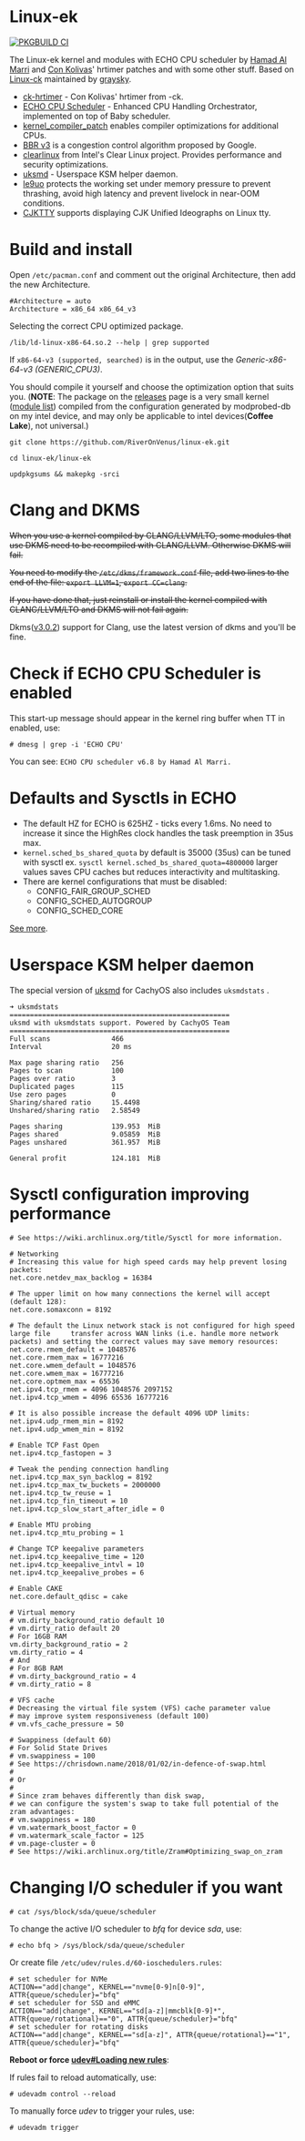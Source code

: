 # Linux-ek

[![PKGBUILD CI](https://github.com/RiverOnVenus/linux-ek/actions/workflows/build.yml/badge.svg)](https://github.com/RiverOnVenus/linux-ek/actions/workflows/build.yml)

The Linux-ek kernel and modules with ECHO CPU scheduler by [Hamad Al Marri](https://github.com/hamadmarri) and [Con Kolivas](https://github.com/ckolivas)' hrtimer patches and with some other stuff. Based on [Linux-ck](https://aur.archlinux.org/packages/linux-ck/) maintained by [graysky](https://github.com/graysky2).

- [ck-hrtimer](https://ck-hack.blogspot.com/2021/08/514-and-future-of-muqss-and-ck-once.html) - Con Kolivas' hrtimer from -ck.
- [ECHO CPU Scheduler](https://github.com/hamadmarri/ECHO-CPU-Scheduler) - Enhanced CPU Handling Orchestrator, implemented on top of Baby scheduler.
- [kernel_compiler_patch](https://github.com/graysky2/kernel_compiler_patch) enables compiler optimizations for additional CPUs.
- [BBR v3](https://github.com/google/bbr/blob/v3/README.md) is a congestion control algorithm proposed by Google.
- [clearlinux](https://github.com/clearlinux-pkgs/linux) from Intel's Clear Linux project. Provides performance and security optimizations.
- [uksmd](https://codeberg.org/pf-kernel/uksmd) - Userspace KSM helper daemon.
- [le9uo](https://github.com/firelzrd/le9uo) protects the working set under memory pressure to prevent thrashing, avoid high latency and prevent livelock in near-OOM conditions.
- [CJKTTY](https://github.com/zhmars/cjktty-patches) supports displaying CJK Unified Ideographs on Linux tty.

# Build and install

Open `/etc/pacman.conf` and comment out the original Architecture, then add the new Architecture.

```
#Architecture = auto
Architecture = x86_64 x86_64_v3
```

Selecting the correct CPU optimized package.

```
/lib/ld-linux-x86-64.so.2 --help | grep supported
```

If `x86-64-v3 (supported, searched)` is in the output, use the *Generic-x86-64-v3 (GENERIC_CPU3)*.

You should compile it yourself and choose the optimization option that suits you. (**NOTE**: The package on the [releases](https://github.com/RiverOnVenus/linux-ek/releases) page is a very small kernel ([module list](https://github.com/RiverOnVenus/dotfiles/blob/master/home/.config/modprobed.db)) compiled from the configuration generated by modprobed-db on my intel device, and may only be applicable to intel devices(**Coffee Lake**), not universal.)

```
git clone https://github.com/RiverOnVenus/linux-ek.git

cd linux-ek/linux-ek

updpkgsums && makepkg -srci
```

# Clang and DKMS

~~When you use a kernel compiled by CLANG/LLVM/LTO, some modules that use DKMS need to be recompiled with CLANG/LLVM. Otherwise DKMS will fail.~~

~~You need to modify the `/etc/dkms/framework.conf` file, add two lines to the end of the file: `export LLVM=1`, `export CC=clang`.~~

~~If you have done that, just reinstall or install the kernel compiled with CLANG/LLVM/LTO and DKMS will not fail again.~~

Dkms([v3.0.2](https://github.com/dell/dkms/releases/tag/v3.0.2)) support for Clang, use the latest version of dkms and you'll be fine.

# Check if ECHO CPU Scheduler is enabled

This start-up message should appear in the kernel ring buffer when TT in enabled, use:

```
# dmesg | grep -i 'ECHO CPU'
```

You can see: `ECHO CPU scheduler v6.8 by Hamad Al Marri.`

# Defaults and Sysctls in ECHO

- The default HZ for ECHO is 625HZ - ticks every 1.6ms. No need to  increase it since the HighRes clock handles the task preemption in 35us  max.
- `kernel.sched_bs_shared_quota` by default is 35000 (35us) can be tuned with sysctl ex. `sysctl kernel.sched_bs_shared_quota=4800000` larger values saves CPU caches but reduces interactivity and multitasking.
- There are kernel configurations that must be disabled:
  - CONFIG_FAIR_GROUP_SCHED
  - CONFIG_SCHED_AUTOGROUP
  - CONFIG_SCHED_CORE

 [See more](https://github.com/hamadmarri/ECHO-CPU-Scheduler/blob/main/README.md).

# Userspace KSM helper daemon

The special version of [uksmd](https://github.com/CachyOS/uksmd) for CachyOS also includes `uksmdstats` .

```
➜ uksmdstats
======================================================
uksmd with uksmdstats support. Powered by CachyOS Team
======================================================
Full scans               466      
Interval                 20 ms    
                                  
Max page sharing ratio   256      
Pages to scan            100      
Pages over ratio         3        
Duplicated pages         115      
Use zero pages           0        
Sharing/shared ratio     15.4498  
Unshared/sharing ratio   2.58549  
                                  
Pages sharing            139.953  MiB
Pages shared             9.05859  MiB
Pages unshared           361.957  MiB
                                  
General profit           124.181  MiB

```

# Sysctl configuration improving performance

```
# See https://wiki.archlinux.org/title/Sysctl for more information.

# Networking
# Increasing this value for high speed cards may help prevent losing packets:
net.core.netdev_max_backlog = 16384

# The upper limit on how many connections the kernel will accept (default 128):
net.core.somaxconn = 8192

# The default the Linux network stack is not configured for high speed large file 	  transfer across WAN links (i.e. handle more network packets) and setting the correct values may save memory resources:
net.core.rmem_default = 1048576
net.core.rmem_max = 16777216
net.core.wmem_default = 1048576
net.core.wmem_max = 16777216
net.core.optmem_max = 65536
net.ipv4.tcp_rmem = 4096 1048576 2097152
net.ipv4.tcp_wmem = 4096 65536 16777216

# It is also possible increase the default 4096 UDP limits:
net.ipv4.udp_rmem_min = 8192
net.ipv4.udp_wmem_min = 8192

# Enable TCP Fast Open
net.ipv4.tcp_fastopen = 3

# Tweak the pending connection handling
net.ipv4.tcp_max_syn_backlog = 8192
net.ipv4.tcp_max_tw_buckets = 2000000
net.ipv4.tcp_tw_reuse = 1
net.ipv4.tcp_fin_timeout = 10
net.ipv4.tcp_slow_start_after_idle = 0

# Enable MTU probing
net.ipv4.tcp_mtu_probing = 1

# Change TCP keepalive parameters
net.ipv4.tcp_keepalive_time = 120
net.ipv4.tcp_keepalive_intvl = 10
net.ipv4.tcp_keepalive_probes = 6

# Enable CAKE
net.core.default_qdisc = cake

# Virtual memory
# vm.dirty_background_ratio default 10
# vm.dirty_ratio default 20
# For 16GB RAM
vm.dirty_background_ratio = 2
vm.dirty_ratio = 4
# And
# For 8GB RAM
# vm.dirty_background_ratio = 4
# vm.dirty_ratio = 8

# VFS cache
# Decreasing the virtual file system (VFS) cache parameter value 
# may improve system responsiveness (default 100)
# vm.vfs_cache_pressure = 50

# Swappiness (default 60)
# For Solid State Drives
# vm.swappiness = 100
# See https://chrisdown.name/2018/01/02/in-defence-of-swap.html
#
# Or
#
# Since zram behaves differently than disk swap,
# we can configure the system's swap to take full potential of the zram advantages:
# vm.swappiness = 180
# vm.watermark_boost_factor = 0
# vm.watermark_scale_factor = 125
# vm.page-cluster = 0
# See https://wiki.archlinux.org/title/Zram#Optimizing_swap_on_zram

```

# Changing I/O scheduler if you want

```
# cat /sys/block/sda/queue/scheduler
```

To change the active I/O scheduler to *bfq* for device *sda*, use:

```
# echo bfq > /sys/block/sda/queue/scheduler
```

Or create file `/etc/udev/rules.d/60-ioschedulers.rules`:

```
# set scheduler for NVMe
ACTION=="add|change", KERNEL=="nvme[0-9]n[0-9]", ATTR{queue/scheduler}="bfq"
# set scheduler for SSD and eMMC
ACTION=="add|change", KERNEL=="sd[a-z]|mmcblk[0-9]*", ATTR{queue/rotational}=="0", ATTR{queue/scheduler}="bfq"
# set scheduler for rotating disks
ACTION=="add|change", KERNEL=="sd[a-z]", ATTR{queue/rotational}=="1", ATTR{queue/scheduler}="bfq"
```

**Reboot or force [udev#Loading new rules](https://wiki.archlinux.org/title/Udev#Loading_new_rules)**:

If rules fail to reload automatically, use:

```
# udevadm control --reload
```

To manually force *udev* to trigger your rules, use:

```
# udevadm trigger
```
